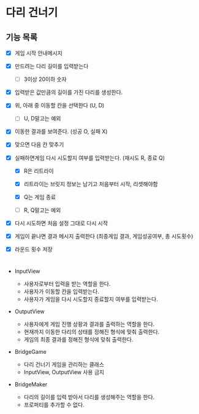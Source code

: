 # 다리 건너기

## 기능 목록

- [x] 게임 시작 안내메시지
- [x] 만드려는 다리 길이를 입력받는다
  - [ ] 3이상 20이하 숫자
- [x] 입력받은 값만큼의 길이를 가진 다리를 생성한다.
- [x] 위, 아래 중 이동할 칸을 선택한다 (U, D)
  - [ ] U, D말고는 예외
- [x] 이동한 결과를 보여준다. (성공 O, 실패 X)
- [x] 맞으면 다음 칸 맞추기
- [x] 실패하면게임 다시 시도할지 여부를 입력받는다. (재시도 R, 종료 Q)

  - [x] R은 리트라이
  - [x] 리트라이는 브릿지 정보는 남기고 처음부터 시작, 리셋해야함
  - [x] Q는 게임 종료

  - [ ] R, Q말고는 예외

- [x] 다시 시도하면 처음 설정 그대로 다시 시작
- [x] 게임이 끝나면 결과 메시지 출력한다 (최종게임 결과, 게임성공여부, 총 시도횟수)
- [x] 라운드 횟수 저장

#

- InputView

  - 사용자로부터 입력을 받는 역할을 한다.
  - 사용자가 이동할 칸을 입력받는다.
  - 사용자가 게임을 다시 시도할지 종료할지 여부를 입력받는다.

- OutputView

  - 사용자에게 게임 진행 상황과 결과를 출력하는 역할을 한다.
  - 현재까지 이동한 다리의 상태를 정해진 형식에 맞춰 출력한다.
  - 게임의 최종 결과를 정해진 형식에 맞춰 출력한다.

- BridgeGame

  - 다리 건너기 게임을 관리하는 클래스
  - InputView, OutputView 사용 금지

- BridgeMaker
  - 다리의 길이를 입력 받아서 다리를 생성해주는 역할을 한다.
  - 프로퍼티를 추가할 수 없다.
